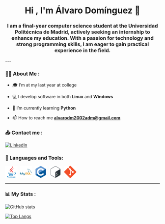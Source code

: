 <div id="header" align="center">
    <h1 align="center">Hi , I'm Álvaro Domínguez 👋</h1>
    <h3 align="center">I am a final-year computer science student at the Universidad Politécnica de Madrid, actively seeking an internship to enhance my education. With a passion for technology and strong programming skills, I am eager to gain practical experience in the field.</h3>
</div>
---

### 👨‍💻 About Me :

- 🎓 I’m at my last year at college

- 💻 I develop software in both **Linux** and **Windows**

- 🌱 I’m currently learning **Python**

- 📫 How to reach me **alvarodm2002adm@gmail.com**


### 📤 Contact me :
[![LinkedIn](https://img.shields.io/badge/LinkedIn-blue?logo=linkedin&style=flat-square)](https://www.linkedin.com/in/alvaro-dominguez-martin/)


<div align="left">
    <h3>🔨 Languages and Tools:</h3>
    <div>
        <img src="Icons\java-original.svg" title="Java" alt="HTML" width="40" height="40"/>&nbsp;
        <!-- <img src="Icons\python-original.svg" title="Python" alt="HTML" width="40" height="40"/>&nbsp;--->
        <img src="Icons\mysql-original-wordmark.svg" title="MySql" alt="HTML" width="40" height="40"/>&nbsp;
        <img src="Icons\c-original.svg" title="C" alt="HTML" width="40" height="40"/>&nbsp;
        <img src="Icons\bash-original.svg" title="Bash" alt="HTML" width="40" height="40"/>&nbsp;
        <img src="Icons\git-original.svg" title="Git" alt="HTML" width="40" height="40"/>&nbsp;
</div>

---

### 📊 My Stats :

![GitHub stats](https://github-readme-stats.vercel.app/api?username=Alvaro23dm&show_icons=true&theme=radical)

[![Top Langs](https://github-readme-stats.vercel.app/api/top-langs/?username=Alvaro23dm&theme=tokyonight)](https://github.com/anuraghazra/github-readme-stats)
